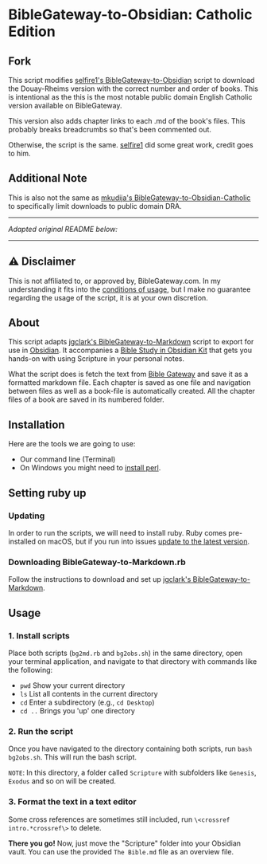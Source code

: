 # BibleGateway-to-Obsidian: Catholic Edition
## Fork
This script modifies [selfire1's BibleGateway-to-Obsidian](https://github.com/selfire1/BibleGateway-to-Obsidian) script to download the Douay-Rheims version with the correct number and order of books. This is intentional as the this is the most notable public domain English Catholic version available on BibleGateway.

This version also adds chapter links to each .md of the book's files. This probably breaks breadcrumbs so that's been commented out.

Otherwise, the script is the same. [selfire1](https://github.com/selfire1) did some great work, credit goes to him.

## Additional Note
This is also not the same as [mkudija's BibleGateway-to-Obsidian-Catholic](https://github.com/mkudija/BibleGateway-to-Obsidian-Catholic) to specifically limit downloads to public domain DRA.

---

*Adapted original README below:*

---

## ⚠️ Disclaimer
This is not affiliated to, or approved by, BibleGateway.com. In my understanding it fits into the [conditions of usage](https://support.biblegateway.com/hc/en-us/articles/360001398808-How-do-I-get-permission-to-use-or-reprint-Bible-content-from-Bible-Gateway-?), but I make no guarantee regarding the usage of the script, it is at your own discretion.

## About
This script adapts [jgclark's BibleGateway-to-Markdown](https://github.com/jgclark/BibleGateway-to-Markdown) script to export for use in [Obsidian](https://obsidian.md/). It accompanies a [Bible Study in Obsidian Kit](https://forum.obsidian.md/t/bible-study-in-obsidian-kit-including-the-bible-in-markdown/12503?u=selfire) that gets you hands-on with using Scripture in your personal notes.

What the script does is fetch the text from [Bible Gateway](https://www.biblegateway.com/) and save it as a formatted markdown file. Each chapter is saved as one file and navigation between files as well as a book-file is automatically created. All the chapter files of a book are saved in its numbered folder.

## Installation
Here are the tools we are going to use:
* Our command line (Terminal)
* On Windows you might need to [install perl](https://www.perl.org/get.html).

## Setting ruby up
### Updating
In order to run the scripts, we will need to install ruby. Ruby comes pre-installed on macOS, but if you run into issues [update to the latest version](https://stackify.com/install-ruby-on-your-mac-everything-you-need-to-get-going/).

### Downloading BibleGateway-to-Markdown.rb
Follow the instructions to download and set up [jgclark's BibleGateway-to-Markdown](https://github.com/jgclark/BibleGateway-to-Markdown).

## Usage
### 1. Install scripts
Place both scripts (`bg2md.rb` and `bg2obs.sh`) in the same directory, open your terminal application, and navigate to that directory with commands like the following:

* `pwd` Show your current directory
* `ls` List all contents in the current directory
* `cd` Enter a subdirectory (e.g., `cd Desktop`)
* `cd ..` Brings you 'up' one directory

### 2. Run the script
Once you have navigated to the directory containing both scripts, run `bash bg2obs.sh`. This will run the bash script.

`NOTE`: In this directory, a folder called `Scripture` with subfolders like `Genesis`, `Exodus` and so on will be created.

### 3. Format the text in a text editor

Some cross references are sometimes still included, run `\<crossref intro.*crossref\>` to delete.

**There you go!** Now, just move the "Scripture" folder into your Obsidian vault. You can use the provided `The Bible.md` file as an overview file.
